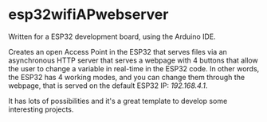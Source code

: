 # esp32wifiAPwebserver
Written for a ESP32 development board, using the Arduino IDE.

Creates an open Access Point in the ESP32 that serves files via an asynchronous HTTP server that serves a webpage with 4 buttons that allow the user to change a variable in real-time in the ESP32 code. In other words, the ESP32 has 4 working modes, and you can change them through the webpage, that is served on the default ESP32 IP: *192.168.4.1*.

It has lots of possibilities and it's a great template to develop some interesting projects.
